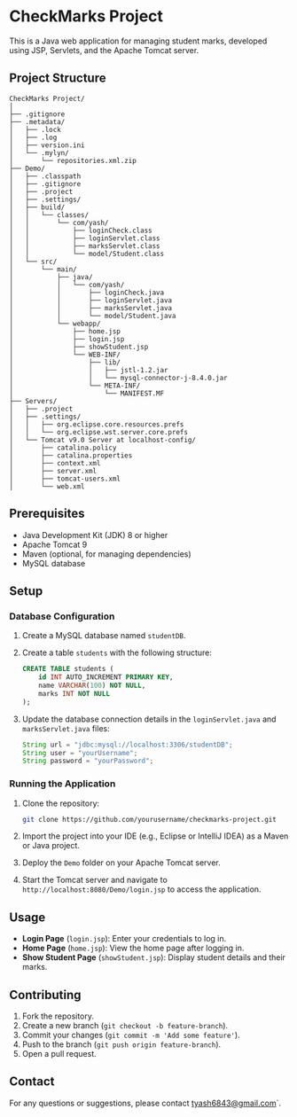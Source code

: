 # CheckMarks Project

This is a Java web application for managing student marks, developed using JSP, Servlets, and the Apache Tomcat server.

## Project Structure

```
CheckMarks Project/
│
├── .gitignore
├── .metadata/
│   ├── .lock
│   ├── .log
│   ├── version.ini
│   └── .mylyn/
│       └── repositories.xml.zip
├── Demo/
│   ├── .classpath
│   ├── .gitignore
│   ├── .project
│   ├── .settings/
│   ├── build/
│   │   └── classes/
│   │       └── com/yash/
│   │           ├── loginCheck.class
│   │           ├── loginServlet.class
│   │           ├── marksServlet.class
│   │           └── model/Student.class
│   └── src/
│       └── main/
│           ├── java/
│           │   └── com/yash/
│           │       ├── loginCheck.java
│           │       ├── loginServlet.java
│           │       ├── marksServlet.java
│           │       └── model/Student.java
│           └── webapp/
│               ├── home.jsp
│               ├── login.jsp
│               ├── showStudent.jsp
│               └── WEB-INF/
│                   ├── lib/
│                   │   ├── jstl-1.2.jar
│                   │   └── mysql-connector-j-8.4.0.jar
│                   └── META-INF/
│                       └── MANIFEST.MF
├── Servers/
│   ├── .project
│   ├── .settings/
│   │   ├── org.eclipse.core.resources.prefs
│   │   └── org.eclipse.wst.server.core.prefs
│   └── Tomcat v9.0 Server at localhost-config/
│       ├── catalina.policy
│       ├── catalina.properties
│       ├── context.xml
│       ├── server.xml
│       ├── tomcat-users.xml
│       └── web.xml
```

## Prerequisites

- Java Development Kit (JDK) 8 or higher
- Apache Tomcat 9
- Maven (optional, for managing dependencies)
- MySQL database

## Setup

### Database Configuration

1. Create a MySQL database named `studentDB`.
2. Create a table `students` with the following structure:

   ```sql
   CREATE TABLE students (
       id INT AUTO_INCREMENT PRIMARY KEY,
       name VARCHAR(100) NOT NULL,
       marks INT NOT NULL
   );
   ```

3. Update the database connection details in the `loginServlet.java` and `marksServlet.java` files:

   ```java
   String url = "jdbc:mysql://localhost:3306/studentDB";
   String user = "yourUsername";
   String password = "yourPassword";
   ```

### Running the Application

1. Clone the repository:

   ```bash
   git clone https://github.com/yourusername/checkmarks-project.git
   ```

2. Import the project into your IDE (e.g., Eclipse or IntelliJ IDEA) as a Maven or Java project.

3. Deploy the `Demo` folder on your Apache Tomcat server.

4. Start the Tomcat server and navigate to `http://localhost:8080/Demo/login.jsp` to access the application.

## Usage

- **Login Page** (`login.jsp`): Enter your credentials to log in.
- **Home Page** (`home.jsp`): View the home page after logging in.
- **Show Student Page** (`showStudent.jsp`): Display student details and their marks.

## Contributing

1. Fork the repository.
2. Create a new branch (`git checkout -b feature-branch`).
3. Commit your changes (`git commit -m 'Add some feature'`).
4. Push to the branch (`git push origin feature-branch`).
5. Open a pull request.

## Contact

For any questions or suggestions, please contact tyash6843@gmail.com`.
```

